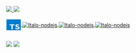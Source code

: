 

<div>
  <a href="https://github.com/ItaloFL">
  <img height="180em" src="https://github-readme-stats.vercel.app/api?username=italoFL&show_icons=true&theme=dark&include_all_commits=true&count_private=true"/>
  <img height="180em" src="https://github-readme-stats.vercel.app/api/top-langs/?username=ItaloFL&layout=compact&langs_count=7&theme=dark"/>
</div>
  
  <div style="display: inline_block"><br>
  <img align="center" alt="Italo-ts" height="30" width="40" src="https://raw.githubusercontent.com/devicons/devicon/master/icons/typescript/typescript-plain.svg">
  <img align="center" alt="Italo-nodejs" height="30" width="40" src="https://icongr.am/devicon/nodejs-original.svg?size=128&color=currentColor">
  <img align="center" alt="Italo-nodejs" height="30" width="40" src="https://icongr.am/devicon/git-original.svg?size=128&color=currentColor">
  <img align="center" alt="Italo-nodejs" height="50" width="50" src="https://icongr.am/devicon/docker-original-wordmark.svg?size=128&color=currentColor">
</div>

##
  
  <div> 
 <a href="https://www.instagram.com/italo.ferreira.5220/" target="_blank"><img src="https://img.shields.io/badge/-Instagram-%23E4405F?style=for-the-badge&logo=instagram&logoColor=white" target="_blank"></a>
 <a href="https://www.facebook.com/italo.ferreira.5220" target="_blank"><img src="https://img.shields.io/badge/Facebook-1877F2?style=for-the-badge&logo=facebook&logoColor=white" target="_blank"></a>
 
</div>
